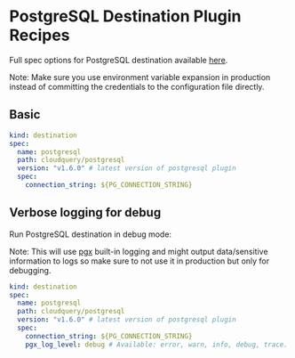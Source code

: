 # PostgreSQL Destination Plugin Recipes

Full spec options for PostgreSQL destination available [here](https://github.com/cloudquery/cloudquery/tree/main/plugins/destination/postgresql).

Note: Make sure you use environment variable expansion in production instead of committing the credentials to the configuration file directly.

## Basic

```yaml
kind: destination
spec:
  name: postgresql
  path: cloudquery/postgresql
  version: "v1.6.0" # latest version of postgresql plugin
  spec:
    connection_string: ${PG_CONNECTION_STRING}
```

## Verbose logging for debug

Run PostgreSQL destination in debug mode:

Note: This will use [pgx](https://github.com/jackc/pgx) built-in logging and might output data/sensitive information to logs so make sure to not use it in production but only for debugging.

```yaml
kind: destination
spec:
  name: postgresql
  path: cloudquery/postgresql
  version: "v1.6.0" # latest version of postgresql plugin
  spec:
    connection_string: ${PG_CONNECTION_STRING}
    pgx_log_level: debug # Available: error, warn, info, debug, trace. Default: "error"
```
